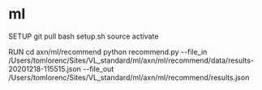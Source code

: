 # ml
SETUP 
git pull 
bash setup.sh
source activate 

RUN
cd axn/ml/recommend
python recommend.py --file_in /Users/tomlorenc/Sites/VL_standard/ml/axn/ml/recommend/data/results-20201218-115515.json --file_out /Users/tomlorenc/Sites/VL_standard/ml/axn/ml/recommend/results.json 
